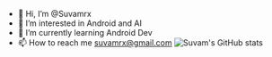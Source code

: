 - 👋 Hi, I’m @Suvamrx  
- 👀 I’m interested in Android and AI
- 🌱 I’m currently learning Android Dev
- 📫 How to reach me suvamrx@gmail.com
![Suvam's GitHub stats](https://github-readme-stats.vercel.app/api?username=Suvamrx&show_icons=true&theme=nightowl)

<!---
Suvamrx/Suvamrx is a ✨ special ✨ repository because its `README.md` (this file) appears on your GitHub profile.
You can click the Preview link to take a look at your changes.
--->
